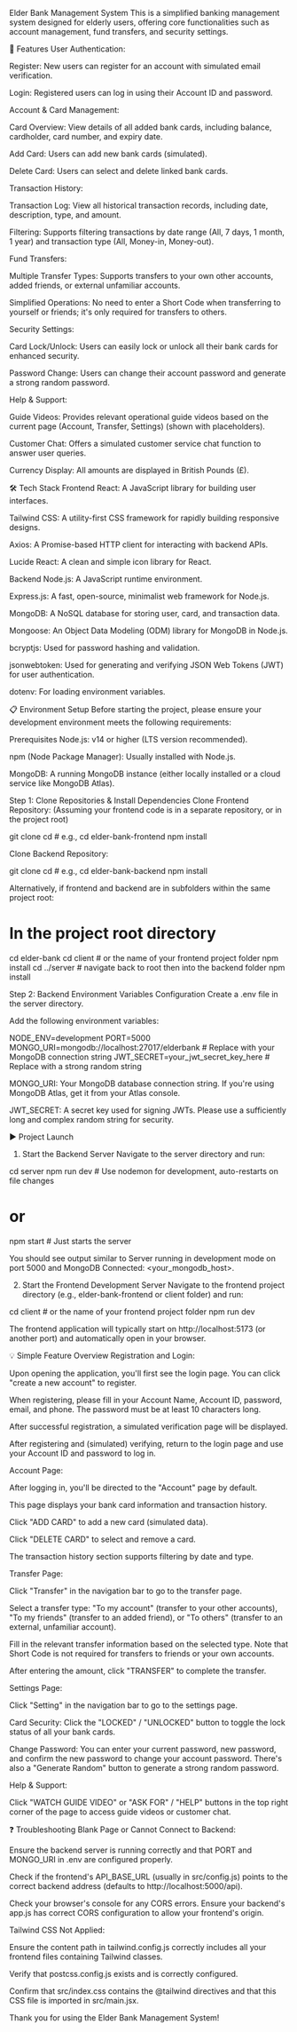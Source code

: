 Elder Bank Management System
This is a simplified banking management system designed for elderly users, offering core functionalities such as account management, fund transfers, and security settings.

🚀 Features
User Authentication:

Register: New users can register for an account with simulated email verification.

Login: Registered users can log in using their Account ID and password.

Account & Card Management:

Card Overview: View details of all added bank cards, including balance, cardholder, card number, and expiry date.

Add Card: Users can add new bank cards (simulated).

Delete Card: Users can select and delete linked bank cards.

Transaction History:

Transaction Log: View all historical transaction records, including date, description, type, and amount.

Filtering: Supports filtering transactions by date range (All, 7 days, 1 month, 1 year) and transaction type (All, Money-in, Money-out).

Fund Transfers:

Multiple Transfer Types: Supports transfers to your own other accounts, added friends, or external unfamiliar accounts.

Simplified Operations: No need to enter a Short Code when transferring to yourself or friends; it's only required for transfers to others.

Security Settings:

Card Lock/Unlock: Users can easily lock or unlock all their bank cards for enhanced security.

Password Change: Users can change their account password and generate a strong random password.

Help & Support:

Guide Videos: Provides relevant operational guide videos based on the current page (Account, Transfer, Settings) (shown with placeholders).

Customer Chat: Offers a simulated customer service chat function to answer user queries.

Currency Display: All amounts are displayed in British Pounds (£).

🛠️ Tech Stack
Frontend
React: A JavaScript library for building user interfaces.

Tailwind CSS: A utility-first CSS framework for rapidly building responsive designs.

Axios: A Promise-based HTTP client for interacting with backend APIs.

Lucide React: A clean and simple icon library for React.

Backend
Node.js: A JavaScript runtime environment.

Express.js: A fast, open-source, minimalist web framework for Node.js.

MongoDB: A NoSQL database for storing user, card, and transaction data.

Mongoose: An Object Data Modeling (ODM) library for MongoDB in Node.js.

bcryptjs: Used for password hashing and validation.

jsonwebtoken: Used for generating and verifying JSON Web Tokens (JWT) for user authentication.

dotenv: For loading environment variables.

📋 Environment Setup
Before starting the project, please ensure your development environment meets the following requirements:

Prerequisites
Node.js: v14 or higher (LTS version recommended).

npm (Node Package Manager): Usually installed with Node.js.

MongoDB: A running MongoDB instance (either locally installed or a cloud service like MongoDB Atlas).

Step 1: Clone Repositories & Install Dependencies
Clone Frontend Repository: (Assuming your frontend code is in a separate repository, or in the project root)

git clone <your-frontend-repo-url>
cd <your-frontend-repo-folder> # e.g., cd elder-bank-frontend
npm install

Clone Backend Repository:

git clone <your-backend-repo-url>
cd <your-backend-repo-folder> # e.g., cd elder-bank-backend
npm install

Alternatively, if frontend and backend are in subfolders within the same project root:

# In the project root directory

cd elder-bank
cd client # or the name of your frontend project folder
npm install
cd ../server # navigate back to root then into the backend folder
npm install

Step 2: Backend Environment Variables Configuration
Create a .env file in the server directory.

Add the following environment variables:

NODE_ENV=development
PORT=5000
MONGO_URI=mongodb://localhost:27017/elderbank # Replace with your MongoDB connection string
JWT_SECRET=your_jwt_secret_key_here # Replace with a strong random string

MONGO_URI: Your MongoDB database connection string. If you're using MongoDB Atlas, get it from your Atlas console.

JWT_SECRET: A secret key used for signing JWTs. Please use a sufficiently long and complex random string for security.

▶️ Project Launch

1. Start the Backend Server
   Navigate to the server directory and run:

cd server
npm run dev # Use nodemon for development, auto-restarts on file changes

# or

npm start # Just starts the server

You should see output similar to Server running in development mode on port 5000 and MongoDB Connected: <your_mongodb_host>.

2. Start the Frontend Development Server
   Navigate to the frontend project directory (e.g., elder-bank-frontend or client folder) and run:

cd client # or the name of your frontend project folder
npm run dev

The frontend application will typically start on http://localhost:5173 (or another port) and automatically open in your browser.

💡 Simple Feature Overview
Registration and Login:

Upon opening the application, you'll first see the login page. You can click "create a new account" to register.

When registering, please fill in your Account Name, Account ID, password, email, and phone. The password must be at least 10 characters long.

After successful registration, a simulated verification page will be displayed.

After registering and (simulated) verifying, return to the login page and use your Account ID and password to log in.

Account Page:

After logging in, you'll be directed to the "Account" page by default.

This page displays your bank card information and transaction history.

Click "ADD CARD" to add a new card (simulated data).

Click "DELETE CARD" to select and remove a card.

The transaction history section supports filtering by date and type.

Transfer Page:

Click "Transfer" in the navigation bar to go to the transfer page.

Select a transfer type: "To my account" (transfer to your other accounts), "To my friends" (transfer to an added friend), or "To others" (transfer to an external, unfamiliar account).

Fill in the relevant transfer information based on the selected type. Note that Short Code is not required for transfers to friends or your own accounts.

After entering the amount, click "TRANSFER" to complete the transfer.

Settings Page:

Click "Setting" in the navigation bar to go to the settings page.

Card Security: Click the "LOCKED" / "UNLOCKED" button to toggle the lock status of all your bank cards.

Change Password: You can enter your current password, new password, and confirm the new password to change your account password. There's also a "Generate Random" button to generate a strong random password.

Help & Support:

Click "WATCH GUIDE VIDEO" or "ASK FOR" / "HELP" buttons in the top right corner of the page to access guide videos or customer chat.

❓ Troubleshooting
Blank Page or Cannot Connect to Backend:

Ensure the backend server is running correctly and that PORT and MONGO_URI in .env are configured properly.

Check if the frontend's API_BASE_URL (usually in src/config.js) points to the correct backend address (defaults to http://localhost:5000/api).

Check your browser's console for any CORS errors. Ensure your backend's app.js has correct CORS configuration to allow your frontend's origin.

Tailwind CSS Not Applied:

Ensure the content path in tailwind.config.js correctly includes all your frontend files containing Tailwind classes.

Verify that postcss.config.js exists and is correctly configured.

Confirm that src/index.css contains the @tailwind directives and that this CSS file is imported in src/main.jsx.

Thank you for using the Elder Bank Management System!
